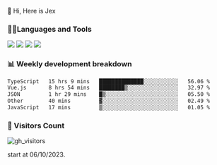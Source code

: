  👋 Hi, Here is Jex

 

### 🧑‍💻Languages and Tools

<code><a href="https://react.dev"><img src="https://api.iconify.design/logos:react.svg" /></a></code>
<code><a href="https://github.com/vuejs/core"><img src="https://api.iconify.design/logos:vue.svg" /></a></code> 
<code><a href="https://github.com/microsoft/TypeScript"><img src="https://api.iconify.design/logos:typescript-icon.svg" /></a></code>
<code><a href="https://threejs.org/"><img src="https://api.iconify.design/logos:threejs.svg" /></a></code>

### 📊 Weekly development breakdown

<!--START_SECTION:waka-->

```txt
TypeScript   15 hrs 9 mins   ██████████████░░░░░░░░░░░   56.06 %
Vue.js       8 hrs 54 mins   ████████▒░░░░░░░░░░░░░░░░   32.97 %
JSON         1 hr 29 mins    █▒░░░░░░░░░░░░░░░░░░░░░░░   05.50 %
Other        40 mins         ▓░░░░░░░░░░░░░░░░░░░░░░░░   02.49 %
JavaScript   17 mins         ▒░░░░░░░░░░░░░░░░░░░░░░░░   01.05 %
```

<!--END_SECTION:waka-->


### 👀 Visitors Count

![gh_visitors](https://profile-counter.glitch.me/jexlau/count.svg)

start at 06/10/2023.
